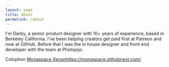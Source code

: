 ```yaml
---
layout: page
title: About
permalink: /about
---
```


I'm Darby, a senior product designer with 10+ years of experience, based in Berkeley California. I've been helping creators get paid first at Patreon and now at GitHub. Before that I was the in house designer and front end developer with the team at Photojojo.

Colophon
[Monaspace Xenon](https://monaspace.githubnext.com/)https://monaspace.githubnext.com/
